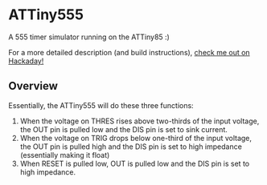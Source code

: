 # ATTiny555
 A 555 timer simulator running on the ATTiny85 :)

For a more detailed description (and build instructions), [check me out on Hackaday!](https://hackaday.io/project/183013-attiny555)

## Overview

Essentially, the ATTiny555 will do these three functions:

1. When the voltage on THRES rises above two-thirds of the input voltage, the OUT pin is pulled low and the DIS pin is set to sink current.
2. When the voltage on TRIG drops below one-third of the input voltage, the OUT pin is pulled high and the DIS pin is set to high impedance (essentially making it float)
3. When RESET is pulled low, OUT is pulled low and the DIS pin is set to high impedance.
